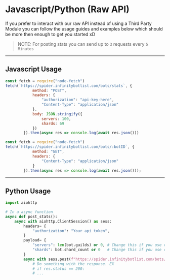 # Javascript/Python (Raw API)
If you prefer to interact with our raw API instead of using a Third Party Module
you can follow the usage guides and examples below which should be more then enough to 
get you started xD

> NOTE: For posting stats you can send up to `3` requests every `5 Minutes`

---

## Javascript Usage

```js
const fetch = require("node-fetch")
fetch(`https://spider.infinitybotlist.com/bots/stats`, {
            method: "POST",
            headers: {
                "authorization": "api-key-here",
                "Content-Type": "application/json"
            },
            body: JSON.stringify({
                servers: 100,
                shards: 69
            })
        }).then(async res => console.log(await res.json()))
```

```js
const fetch = require("node-fetch")
fetch(`https://spider.infinitybotlist.com/bots/:botID`, {
            method: "GET",
            headers: {
                "Content-Type": "application/json"
            }
        }).then(async res => console.log(await res.json()));
```

---

## Python Usage

```python
import aiohttp

# In a async function
async def post_stats():
    async with aiohttp.ClientSession() as sess:
        headers= {
            "authorization": "Your api token",       
        }
        payload= {
            "servers": len(bot.guilds) or 0, # Change this if you use custom clustering
            "shards": bot.shard_count or 0   # Change this if you use custom clustering
        }
        async with sess.post(f"https://spider.infinitybotlist.com/bots/stats", headers=headers, json=payload) as res:
            # Do something with the response. EX
            # if res.status == 200:
            # ...
```
